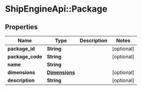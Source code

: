 # ShipEngineApi::Package

## Properties
Name | Type | Description | Notes
------------ | ------------- | ------------- | -------------
**package_id** | **String** |  | [optional] 
**package_code** | **String** |  | [optional] 
**name** | **String** |  | 
**dimensions** | [**Dimensions**](Dimensions.md) |  | [optional] 
**description** | **String** |  | [optional] 


